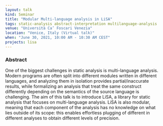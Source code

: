 ```yaml
---
layout: talk
kind: Seminar
title: "Modular Multi‑language analysis in LiSA"
tags: static-analysis abstract-interpretation multilanguage-analysis
venue: "Università Ca’ Foscari Venezia"
location: "Venice, Italy (Virtual talk)"
when: "June 30, 2021, 10:00 AM - 10:30 AM CEST"
projects: lisa
---
```


### Abstract

One of the biggest challenges in static analysis is multi-language analysis. Modern programs are often split into different modules written in different languages, and analyzing them in isolation provides partial/inaccurate results, while formalizing an analysis that treat the same construct differently depending on the semantics of the source language is challenging. The aim of this talk is to introduce LiSA, a library for static analysis that focuses on multi-language analysis. LiSA is also modular, meaning that each component of the analysis has no knowledge on what lies outside of its scope: this enables effortless plugging of different in different analyses to obtain different levels of precision.
